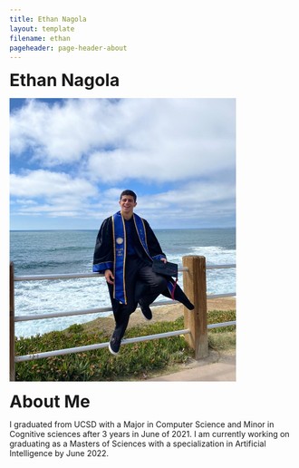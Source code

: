 ```yaml
---
title: Ethan Nagola
layout: template
filename: ethan
pageheader: page-header-about
--- 
```


 
 <b style="font-size:30px">Ethan Nagola</b>
 
 <img src="Photos/EthanPic.jpeg" width="400" height="500">
 
 <b style="font-size:30px">About Me</b>
 
 <p> I graduated from UCSD with a Major in Computer Science
  and Minor in Cognitive sciences after 3 years in June of 2021.
  I am currently working on graduating as a Masters of Sciences
  with a specialization in Artificial Intelligence by June 2022.</p>

